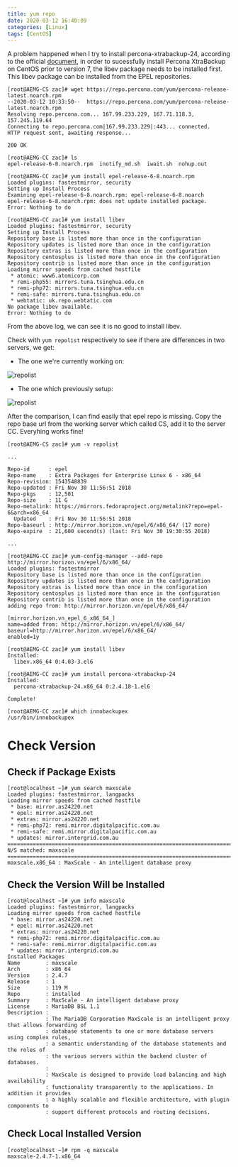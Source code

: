 ```yaml
---
title: yum repo
date: 2020-03-12 16:40:09
categories: [Linux]
tags: [CentOS]
---
```


A problem happened when I try to install percona-xtrabackup-24, according to the official [document](https://www.percona.com/doc/percona-xtrabackup/2.4/installation/yum_repo.html), in order to sucessfully install Percona XtraBackup on CentOS prior to version 7, the libev package needs to be installed first. This libev package can be installed from the EPEL repositories.

<!--more-->

```
[root@AEMG-CS zac]# wget https://repo.percona.com/yum/percona-release-latest.noarch.rpm
--2020-03-12 10:33:50--  https://repo.percona.com/yum/percona-release-latest.noarch.rpm
Resolving repo.percona.com... 167.99.233.229, 167.71.118.3, 157.245.119.64
Connecting to repo.percona.com|167.99.233.229|:443... connected.
HTTP request sent, awaiting response... 

200 OK

[root@AEMG-CC zac]# ls
epel-release-6-8.noarch.rpm  inotify_md.sh  iwait.sh  nohup.out

[root@AEMG-CC zac]# yum install epel-release-6-8.noarch.rpm 
Loaded plugins: fastestmirror, security
Setting up Install Process
Examining epel-release-6-8.noarch.rpm: epel-release-6-8.noarch
epel-release-6-8.noarch.rpm: does not update installed package.
Error: Nothing to do

[root@AEMG-CC zac]# yum install libev
Loaded plugins: fastestmirror, security
Setting up Install Process
Repository base is listed more than once in the configuration
Repository updates is listed more than once in the configuration
Repository extras is listed more than once in the configuration
Repository centosplus is listed more than once in the configuration
Repository contrib is listed more than once in the configuration
Loading mirror speeds from cached hostfile
 * atomic: www6.atomicorp.com
 * remi-php55: mirrors.tuna.tsinghua.edu.cn
 * remi-php72: mirrors.tuna.tsinghua.edu.cn
 * remi-safe: mirrors.tuna.tsinghua.edu.cn
 * webtatic: uk.repo.webtatic.com
No package libev available.
Error: Nothing to do
```
From the above log, we can see it is no good to install libev.

Check with `yum repolist` respectively to see if there are differences in two servers, we get:

* The one we're currently working on:

![repolist][repolist]
  
* The one which previously setup: 

![repolist][cs-repolist]

After the comparison, I can find easily that epel repo is missing. Copy the repo base url from the working server which called CS, add it to the server CC. Everyhing works fine!

```
[root@AEMG-CS zac]# yum -v repolist

...

Repo-id      : epel
Repo-name    : Extra Packages for Enterprise Linux 6 - x86_64
Repo-revision: 1543548839
Repo-updated : Fri Nov 30 11:56:51 2018
Repo-pkgs    : 12,501
Repo-size    : 11 G
Repo-metalink: https://mirrors.fedoraproject.org/metalink?repo=epel-6&arch=x86_64
  Updated    : Fri Nov 30 11:56:51 2018
Repo-baseurl : http://mirror.horizon.vn/epel/6/x86_64/ (17 more)
Repo-expire  : 21,600 second(s) (last: Fri Nov 30 19:30:55 2018)

...

```

```
[root@AEMG-CC zac]# yum-config-manager --add-repo http://mirror.horizon.vn/epel/6/x86_64/
Loaded plugins: fastestmirror
Repository base is listed more than once in the configuration
Repository updates is listed more than once in the configuration
Repository extras is listed more than once in the configuration
Repository centosplus is listed more than once in the configuration
Repository contrib is listed more than once in the configuration
adding repo from: http://mirror.horizon.vn/epel/6/x86_64/

[mirror.horizon.vn_epel_6_x86_64_]
name=added from: http://mirror.horizon.vn/epel/6/x86_64/
baseurl=http://mirror.horizon.vn/epel/6/x86_64/
enabled=1y

[root@AEMG-CC zac]# yum install libev
Installed:
  libev.x86_64 0:4.03-3.el6  

[root@AEMG-CC zac]# yum install percona-xtrabackup-24
Installed:
  percona-xtrabackup-24.x86_64 0:2.4.18-1.el6

Complete!

[root@AEMG-CC zac]# which innobackupex
/usr/bin/innobackupex
```
# Check Version

## Check if Package Exists
```
[root@localhost ~]# yum search maxscale
Loaded plugins: fastestmirror, langpacks
Loading mirror speeds from cached hostfile
 * base: mirror.as24220.net
 * epel: mirror.as24220.net
 * extras: mirror.as24220.net
 * remi-php72: remi.mirror.digitalpacific.com.au
 * remi-safe: remi.mirror.digitalpacific.com.au
 * updates: mirror.intergrid.com.au
============================================================================================ N/S matched: maxscale =============================================================================================
maxscale.x86_64 : MaxScale - An intelligent database proxy
```

## Check the Version Will be Installed
```
[root@localhost ~]# yum info maxscale
Loaded plugins: fastestmirror, langpacks
Loading mirror speeds from cached hostfile
 * base: mirror.as24220.net
 * epel: mirror.as24220.net
 * extras: mirror.as24220.net
 * remi-php72: remi.mirror.digitalpacific.com.au
 * remi-safe: remi.mirror.digitalpacific.com.au
 * updates: mirror.intergrid.com.au
Installed Packages
Name        : maxscale
Arch        : x86_64
Version     : 2.4.7
Release     : 1
Size        : 119 M
Repo        : installed
Summary     : MaxScale - An intelligent database proxy
License     : MariaDB BSL 1.1
Description : 
            : The MariaDB Corporation MaxScale is an intelligent proxy that allows forwarding of
            : database statements to one or more database servers using complex rules,
            : a semantic understanding of the database statements and the roles of
            : the various servers within the backend cluster of databases.
            : 
            : MaxScale is designed to provide load balancing and high availability
            : functionality transparently to the applications. In addition it provides
            : a highly scalable and flexible architecture, with plugin components to
            : support different protocols and routing decisions.
```

## Check Local Installed Version

```
[root@localhost ~]# rpm -q maxscale
maxscale-2.4.7-1.x86_64
```


[repolist]: /blog/img/repolist.jpg "repolist"
[cs-repolist]: /blog/img/cs-repolist.jpg "cs-repolist"